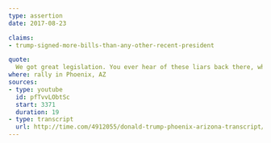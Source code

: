 ```yaml
---
type: assertion
date: 2017-08-23

claims:
- trump-signed-more-bills-than-any-other-recent-president

quote:
  We got great legislation. You ever hear of these liars back there, where they say, but Trump hasn't gotten -- I think we've gotten more in a short period of time, in this seven months, I think we've gotten more than anybody, including Harry Truman, who was number one, but they will tell you we've got none.
where: rally in Phoenix, AZ
sources:
- type: youtube
  id: pfTvvLObtSc
  start: 3371
  duration: 19
- type: transcript
  url: http://time.com/4912055/donald-trump-phoenix-arizona-transcript/
---
```

